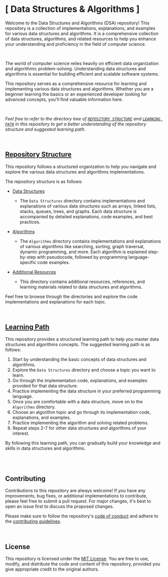 # [ Data Structures & Algorithms ] 

Welcome to the Data Structures and Algorithms (DSA) repository! This repository is a collection of implementations, explanations, and examples for various data structures and algorithms. It is a comprehensive collection of data structures, algorithms, and related resources to help you enhance your understanding and proficiency in the field of computer science.

<br>

The world of computer science relies heavily on efficient data organization and algorithmic problem-solving. Understanding data structures and algorithms is essential for building efficient and scalable software systems.

This repository serves as a comprehensive resource for learning and implementing various data structures and algorithms. Whether you are a beginner learning the basics or an experienced developer looking for advanced concepts, you'll find valuable information here.

<br>

_Feel free to refer to the directory tree of [`REPOSITORY STRUCTURE`](./STRUCTURE.md) and [`LEARNING PATH`](./LEARNING_PATH.md) in this repository to get a better understanding of the repository structure and suggested learning path._


<br>

## [Repository Structure](STRUCTURE.md)

This repository follows a structured organization to help you navigate and explore the various data structures and algorithms implementations.

The repository structure is as follows:

- [Data Structures](Data%20Structures)
    - The `Data Structures` directory contains implementations and explanations of various data structures such as arrays, linked lists, stacks, queues, trees, and graphs. Each data structure is accompanied by detailed explanations, code examples, and best practices.

- [Algorithms](Algorithms)
    - The `Algorithms` directory contains implementations and explanations of various algorithms like searching, sorting, graph traversal, dynamic programming, and more. Each algorithm is explained step-by-step with pseudocode, followed by programming language-specific code examples.

- [Additional Resources](./Additional%20Resources)
    - This directory contains additional resources, references, and learning materials related to data structures and algorithms.

Feel free to browse through the directories and explore the code implementations and explanations for each topic.

<br>

## [Learning Path](LEARNING_PATH.md)

This repository provides a structured learning path to help you master data structures and algorithms concepts. The suggested learning path is as follows:

1. Start by understanding the basic concepts of data structures and algorithms.
2. Explore the `Data Structures` directory and choose a topic you want to learn.
3. Go through the implementation code, explanations, and examples provided for that data structure.
4. Practice implementing the data structure in your preferred programming language.
5. Once you are comfortable with a data structure, move on to the `Algorithms` directory.
6. Choose an algorithm topic and go through its implementation code, explanations, and examples.
7. Practice implementing the algorithm and solving related problems.
8. Repeat steps 2-7 for other data structures and algorithms of your interest.

By following this learning path, you can gradually build your knowledge and skills in data structures and algorithms.



<br>
<br>

## Contributing

Contributions to this repository are always welcome! If you have any improvements, bug fixes, or additional implementations to contribute, please feel free to submit a pull request. For major changes, it's best to open an issue first to discuss the proposed changes.

Please make sure to follow the repository's [code of conduct](./CODE_OF_CONDUCT.md) and adhere to the [contributing guidelines](./CONTRIBUTING.md).


<br>

## License

This repository is licensed under the [MIT License](./LICENSE). You are free to use, modify, and distribute the code and content of this repository, provided you give appropriate credit to the original authors.

